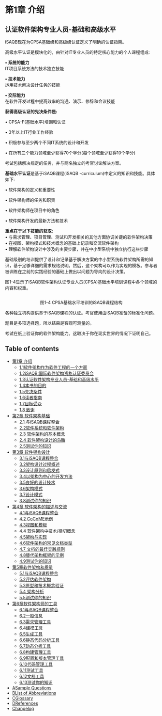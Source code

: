 # 第1章 介绍

## 认证软件架构专业人员-基础和高级水平

iSAQB现在为CPSA基础级和高级级认证定义了明确的认证指南。

高级水平认证是模块化的，由针对IT专业人员的特定核心能力的个人课程组成:

**• 系统的能力**\
IT项目系统方法的技术独立技能

**• 技术能力**\
运用技术解决设计任务的技能

**• 交际能力**\
在软件开发过程中提高效率的沟通、演示、修辞和会议技能



**获得高级认证的先决条件是:**

• CPSA-F(基础水平)培训和认证

• 3年以上IT行业工作经验

• 积极参与至少两个不同IT系统的设计和开发

• 在所有三个能力领域至少获得70个学分(每个领域至少获得10个学分)

考试包括解决规定的任务，并与两名独立的考官讨论解决方案。



**基础水平认证**是基于iSAQB课程(iSAQB -curriculum)中定义的知识和技能。具体如下:

• 软件架构的定义和重要性

• 软件架构师的任务和职责

• 软件架构师在项目中的角色

• 软件架构开发的最新方法和技术



**重点在于以下技能的获取:**\
• 与需求管理、项目管理、测试和开发相关的其他方面协调关键的软件架构决策\
• 在视图、架构模式和技术概念的基础上记录和交流软件架构\
• 理解软件架构设计中涉及的主要步骤，并在中小型系统中独立执行这些步骤



基础级别的培训提供了设计和记录基于解决方案的中小型系统软件架构所需的知识，基于足够详细的需求规格说明。然后，这个架构可以作为实现的模板。参与者被训练在之前的实践经验的基础上做出以问题为导向的设计决策。

图1-4显示了iSAQB软件架构认证专业人员(CPSA)基础水平培训课程中各个领域的内容和权重。

&#x20;&#x20;

<figure><img src="https://github.com/user-attachments/assets/6faeec82-d5b3-40a8-8742-708dc1714627" alt=""><figcaption></figcaption></figure>

<p align="center">图1-4 CPSA基础水平培训的iSAQB课程结构</p>



各种独立机构提供基于iSAQB课程的认证。考官使用由iSAQB准备的标准化问题。

题目是多项选择题，所以结果是客观可测量的。

考试在纸上验证你的软件架构能力。这取决于你在现实世界的情况下证明自己。

## Table of contents

* [第1章 介绍](./)
  * [1.1软件架构作为软件工程的一个方面](di-1-zhang-jie-shao/1.1-ruan-jian-jia-gou-zuo-wei-ruan-jian-gong-cheng-de-yi-ge-fang-mian.md)
  * [1.2iSAQB:国际软件架构资格认证委员会](di-1-zhang-jie-shao/1.2isaqb-guo-ji-ruan-jian-jia-gou-zi-ge-ren-zheng-wei-yuan-hui.md)
  * [1.3认证软件架构专业人员-基础和高级水平](di-1-zhang-jie-shao/1.3-ren-zheng-ruan-jian-jia-gou-zhuan-ye-ren-yuan-ji-chu-he-gao-ji-shui-ping.md)
  * [1.4本书的目的](di-1-zhang-jie-shao/1.4-ben-shu-de-mu-di.md)
  * [1.5先决条件](di-1-zhang-jie-shao/1.5-xian-jue-tiao-jian.md)
  * [1.6读者指南](di-1-zhang-jie-shao/1.6-du-zhe-zhi-nan.md)
  * [1.7目标受众](di-1-zhang-jie-shao/1.7-mu-biao-shou-zhong.md)
  * [1.8 致谢](di-1-zhang-jie-shao/1.8-zhi-xie.md)
* [第2章 软件架构基础](README%20\(1\).md)
  * [2.1 与iSAQB课程整合](di-2-zhang-ruan-jian-jia-gou-ji-chu/2.1-yu-isaqb-ke-cheng-zheng-he.md)
  * [2.2软件系统和软件架构](di-2-zhang-ruan-jian-jia-gou-ji-chu/2.2-ruan-jian-xi-tong-he-ruan-jian-jia-gou.md)
  * [2.3 软件架构的基本概念](di-2-zhang-ruan-jian-jia-gou-ji-chu/2.3-ruan-jian-jia-gou-de-ji-ben-gai-nian.md)
  * [2.4 软件架构设计的鸟瞰](di-2-zhang-ruan-jian-jia-gou-ji-chu/2.4-ruan-jian-jia-gou-she-ji-de-niao-kan.md)
  * [2.5测试你的知识](di-2-zhang-ruan-jian-jia-gou-ji-chu/2.5-ce-shi-ni-de-zhi-shi.md)
* [第3章 软件架构设计](di-3-zhang-ruan-jian-jia-gou-she-ji/)
  * [3.1与iSAQB课程整合](di-3-zhang-ruan-jian-jia-gou-she-ji/3.1-yu-isaqb-ke-cheng-zheng-he.md)
  * [3.2架构设计过程概述](di-3-zhang-ruan-jian-jia-gou-she-ji/3.2-jia-gou-she-ji-guo-cheng-gai-shu.md)
  * [3.3设计原则和启发式](di-3-zhang-ruan-jian-jia-gou-she-ji/3.3-she-ji-yuan-ze-he-qi-fa-shi.md)
  * [3.4以架构为中心的开发方法](di-3-zhang-ruan-jian-jia-gou-she-ji/3.4-yi-jia-gou-wei-zhong-xin-de-kai-fa-fang-fa.md)
  * [3.5良好的设计技术](di-3-zhang-ruan-jian-jia-gou-she-ji/3.5-liang-hao-de-she-ji-ji-shu.md)
  * [3.6架构模式](di-3-zhang-ruan-jian-jia-gou-she-ji/3.6-jia-gou-mo-shi.md)
  * [3.7设计模式](di-3-zhang-ruan-jian-jia-gou-she-ji/3.7-she-ji-mo-shi.md)
  * [3.8测试你的知识](di-3-zhang-ruan-jian-jia-gou-she-ji/3.8-ce-shi-ni-de-zhi-shi.md)
* [第4章 软件架构的描述与交流](di-4-zhang-ruan-jian-jia-gou-de-miao-shu-yu-jiao-liu/)
  * [4.1与iSAQB课程整合](di-4-zhang-ruan-jian-jia-gou-de-miao-shu-yu-jiao-liu/4.1-yu-isaqb-ke-cheng-zheng-he.md)
  * [4.2 CoCoME示例](di-4-zhang-ruan-jian-jia-gou-de-miao-shu-yu-jiao-liu/4.2-cocome-shi-li.md)
  * [4.3视图和模板](di-4-zhang-ruan-jian-jia-gou-de-miao-shu-yu-jiao-liu/4.3-shi-tu-he-mu-ban.md)
  * [4.4 软件架构中技术/横切概念](di-4-zhang-ruan-jian-jia-gou-de-miao-shu-yu-jiao-liu/4.4-ruan-jian-jia-gou-zhong-ji-shu-heng-qie-gai-nian.md)
  * [4.5架构与实现](di-4-zhang-ruan-jian-jia-gou-de-miao-shu-yu-jiao-liu/4.5-jia-gou-yu-shi-xian.md)
  * [4.6软件架构的常见文档类型](di-4-zhang-ruan-jian-jia-gou-de-miao-shu-yu-jiao-liu/4.6-ruan-jian-jia-gou-de-chang-jian-wen-dang-lei-xing.md)
  * [4.7 文档的最佳实践规则](di-4-zhang-ruan-jian-jia-gou-de-miao-shu-yu-jiao-liu/4.7-wen-dang-de-zui-jia-shi-jian-gui-ze.md)
  * [4.8替代架构框架的示例](di-4-zhang-ruan-jian-jia-gou-de-miao-shu-yu-jiao-liu/4.8-ti-dai-jia-gou-kuang-jia-de-shi-li.md)
  * [4.9测试你的知识](di-4-zhang-ruan-jian-jia-gou-de-miao-shu-yu-jiao-liu/4.9-ce-shi-ni-de-zhi-shi.md)
* [第5章软件架构和质量](di-5-zhang-ruan-jian-jia-gou-he-zhi-liang/)
  * [5.1与iSAQB课程整合](di-5-zhang-ruan-jian-jia-gou-he-zhi-liang/5.1-yu-isaqb-ke-cheng-zheng-he.md)
  * [5.2评估软件架构](di-5-zhang-ruan-jian-jia-gou-he-zhi-liang/5.2-ping-gu-ruan-jian-jia-gou.md)
  * [5.3原型和技术概念验证](di-5-zhang-ruan-jian-jia-gou-he-zhi-liang/5.3-yuan-xing-he-ji-shu-gai-nian-yan-zheng.md)
  * [5.4 架构分析](di-5-zhang-ruan-jian-jia-gou-he-zhi-liang/5.4-jia-gou-fen-xi.md)
  * [5.5测试你的知识](di-5-zhang-ruan-jian-jia-gou-he-zhi-liang/5.5-ce-shi-ni-de-zhi-shi.md)
* [第6章软件架构师的工具](di-6-zhang-ruan-jian-jia-gou-shi-de-gong-ju/)
  * [6.1与iSAQB课程整合](di-6-zhang-ruan-jian-jia-gou-shi-de-gong-ju/6.1-yu-isaqb-ke-cheng-zheng-he.md)
  * [6.2一般信息](di-6-zhang-ruan-jian-jia-gou-shi-de-gong-ju/6.2-yi-ban-xin-xi.md)
  * [6.3需求管理工具](di-6-zhang-ruan-jian-jia-gou-shi-de-gong-ju/6.3-xu-qiu-guan-li-gong-ju.md)
  * [6.4建模工具](di-6-zhang-ruan-jian-jia-gou-shi-de-gong-ju/6.4-jian-mo-gong-ju.md)
  * [6.5生成工具](di-6-zhang-ruan-jian-jia-gou-shi-de-gong-ju/6.5-sheng-cheng-gong-ju.md)
  * [6.6静态代码分析工具](di-6-zhang-ruan-jian-jia-gou-shi-de-gong-ju/6.6-jing-tai-dai-ma-fen-xi-gong-ju.md)
  * [6.7动态分析工具](di-6-zhang-ruan-jian-jia-gou-shi-de-gong-ju/6.7-dong-tai-fen-xi-gong-ju.md)
  * [6.8构建管理工具](di-6-zhang-ruan-jian-jia-gou-shi-de-gong-ju/6.8-gou-jian-guan-li-gong-ju.md)
  * [6.9配置和版本管理工具](di-6-zhang-ruan-jian-jia-gou-shi-de-gong-ju/6.9-pei-zhi-he-ban-ben-guan-li-gong-ju.md)
  * [6.10代码管理工具](di-6-zhang-ruan-jian-jia-gou-shi-de-gong-ju/6.10-dai-ma-guan-li-gong-ju.md)
  * [6.11测试工具](di-6-zhang-ruan-jian-jia-gou-shi-de-gong-ju/6.11-ce-shi-gong-ju.md)
  * [6.12文档工具](di-6-zhang-ruan-jian-jia-gou-shi-de-gong-ju/6.12-wen-dang-gong-ju.md)
  * [6.13测试你的知识](di-6-zhang-ruan-jian-jia-gou-shi-de-gong-ju/6.13-ce-shi-ni-de-zhi-shi.md)
* [ASample Questions](asample-questions.md)
* [BList of Abbreviations](blist-of-abbreviations.md)
* [CGlossary](cglossary.md)
* [DReferences](dreferences.md)
* [Changelog](changelog.md)
